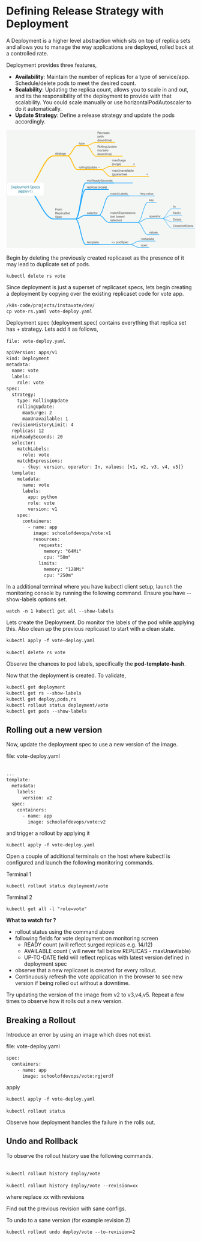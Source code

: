 # Defining Release Strategy with  Deployment

A Deployment is a higher level abstraction which sits on top of replica sets and allows you to manage the way applications are deployed, rolled back at a controlled rate.

Deployment provides three features,

  * **Availability**: Maintain the number of replicas for a type of service/app. Schedule/delete pods to meet the desired count.
  * **Scalability**: Updating the replica count, allows you to scale in and out, and its the responsibility of the deployment to provide with that scalability. You could scale manually or use horizontalPodAutoscaler to do it automatically.  
  * **Update Strategy**: Define a release strategy and update the pods accordingly.

![deployment specs mindmap](images/deployment_mindmap.png)

Begin by deleting the previously created replicaset as the presence of it may lead to duplicate set of pods. 

```
kubectl delete rs vote
```

Since deployment is just a superset of replicaset specs, lets begin  creating  a deployment by copying over the existing replicaset code for vote app.

```
/k8s-code/projects/instavote/dev/
cp vote-rs.yaml vote-deploy.yaml
```


Deployment spec (deployment.spec) contains everything that replica set has + strategy. Lets add it as follows,

`file: vote-deploy.yaml`

```
apiVersion: apps/v1
kind: Deployment
metadata:
  name: vote
  labels:
    role: vote
spec:
  strategy:
    type: RollingUpdate
    rollingUpdate:
      maxSurge: 2
      maxUnavailable: 1
  revisionHistoryLimit: 4
  replicas: 12
  minReadySeconds: 20
  selector:
    matchLabels:
      role: vote
    matchExpressions:
      - {key: version, operator: In, values: [v1, v2, v3, v4, v5]}
  template:
    metadata:
      name: vote
      labels:
        app: python
        role: vote
        version: v1
    spec:
      containers:
        - name: app
          image: schoolofdevops/vote:v1
          resources:
            requests:
              memory: "64Mi"
              cpu: "50m"
            limits:
              memory: "128Mi"
              cpu: "250m"
```


In a additional terminal where you have kubectl client setup, launch the monitoring console by running the following command. Ensure you have --show-labels options set.
```
watch -n 1 kubectl get all --show-labels
```


Lets  create the Deployment. Do monitor the labels of the pod while applying this. Also clean up the previous replicaset to start with a clean state.

```
kubectl apply -f vote-deploy.yaml

kubectl delete rs vote
```

Observe the chances to pod labels, specifically the **pod-template-hash**.


Now that the deployment is created. To validate,

```
kubectl get deployment
kubectl get rs --show-labels
kubectl get deploy,pods,rs
kubectl rollout status deployment/vote
kubectl get pods --show-labels
```


## Rolling out a new version

Now, update the deployment spec to use a new version of the image.

file: vote-deploy.yaml
```

...
template:
  metadata:
    labels:
      version: v2   
  spec:
    containers:
      - name: app
        image: schoolofdevops/vote:v2

```

and trigger a rollout by applying it

```
kubectl apply -f vote-deploy.yaml
```

Open a couple of additional terminals on the host where kubectl is configured and launch the following monitoring commands.

Terminal 1
```
kubectl rollout status deployment/vote
```


Terminal 2
```
kubectl get all -l "role=vote"
```

**What to watch for ?**

  * rollout status using the command above
  * following fields for vote deployment on monitoring screen
    * READY count (will reflect surged replicas e.g. 14/12)
    * AVAILABLE count ( will never fall below REPLICAS - maxUnavilable)
    * UP-TO-DATE field will reflect replicas with latest version defined in deployment spec
  * observe that a new replicaset is created for every rollout.  
  * Continuously refresh the vote application in the browser to see new version if being rolled out without a downtime.  

Try updating the version of the image from v2 to v3,v4,v5. Repeat a few times to observe how it rolls out a new version.  

## Breaking a Rollout  

Introduce an error by using an image which does not exist.

file: vote-deploy.yaml
```
spec:
  containers:
    - name: app
      image: schoolofdevops/vote:rgjerdf

```

apply

```
kubectl apply -f vote-deploy.yaml

kubectl rollout status
```

Observe how  deployment handles the failure in the rolls out.

## Undo and Rollback

To observe  the rollout history use the following commands.

```

kubectl rollout history deploy/vote

kubectl rollout history deploy/vote --revision=xx
```

where replace xx with revisions

Find out the previous revision with sane configs.

To undo to a sane version (for example revision 2)

```
kubectl rollout undo deploy/vote --to-revision=2
```
